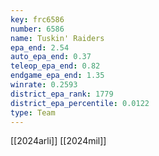 ```yaml
---
key: frc6586
number: 6586
name: Tuskin' Raiders
epa_end: 2.54
auto_epa_end: 0.37
teleop_epa_end: 0.82
endgame_epa_end: 1.35
winrate: 0.2593
district_epa_rank: 1779
district_epa_percentile: 0.0122
type: Team
---
```

[[2024arli]]
[[2024mil]]

